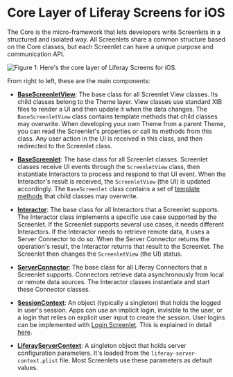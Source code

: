 # Core Layer of Liferay Screens for iOS

The Core is the micro-framework that lets developers write Screenlets in a
structured and isolated way. All Screenlets share a common structure based on
the Core classes, but each Screenlet can have a unique purpose and communication
API. 

![Figure 1: Here's the core layer of Liferay Screens for iOS.](../../../../images/screens-ios-architecture-02.png)

From right to left, these are the main components:

-   [**BaseScreenletView**](https://github.com/liferay/liferay-screens/blob/master/ios/Framework/Core/Base/BaseScreenletView.swift):
    The base class for all Screenlet View classes. Its child classes belong to 
    the Theme layer. View classes use standard XIB files to render a UI and then 
    update it when the data changes. The `BaseScreenletView` class contains 
    template methods that child classes may overwrite. When developing your own 
    Theme from a parent Theme, you can read the Screenlet's properties or call 
    its methods from this class. Any user action in the UI is received in this 
    class, and then redirected to the Screenlet class. 

-   [**BaseScreenlet**](https://github.com/liferay/liferay-screens/blob/master/ios/Framework/Core/Base/BaseScreenlet.swift):
    The base class for all Screenlet classes. Screenlet classes receive UI 
    events through the `ScreenletView` class, then instantiate Interactors to 
    process and respond to that UI event. When the Interactor's result is 
    received, the `ScreenletView` (the UI) is updated accordingly. The 
    `BaseScreenlet` class contains a set of 
    [template methods](http://www.oodesign.com/template-method-pattern.html) 
    that child classes may overwrite. 

-   [**Interactor**](https://github.com/liferay/liferay-screens/blob/master/ios/Framework/Core/Base/Interactor.swift):
    The base class for all Interactors that a Screenlet supports. The Interactor 
    class implements a specific use case supported by the Screenlet. If the 
    Screenlet supports several use cases, it needs different Interactors. If the 
    Interactor needs to retrieve remote data, it uses a Server Connector to do 
    so. When the Server Connector returns the operation's result, the Interactor 
    returns that result to the Screenlet. The Screenlet then changes the 
    `ScreenletView` (the UI) status. 

-   [**ServerConnector**](https://github.com/liferay/liferay-screens/blob/master/ios/Framework/Core/Base/BaseConnectors/ServerConnector.swift):
    The base class for all Liferay Connectors that a Screenlet supports. 
    Connectors retrieve data asynchronously from local or remote data sources. 
    The Interactor classes instantiate and start these Connector classes. 

-   [**SessionContext**](https://github.com/liferay/liferay-screens/blob/master/ios/Framework/Core/Context/SessionContext.swift):
    An object (typically a singleton) that holds the logged in user's session. 
    Apps can use an implicit login, invisible to the user, or a login that 
    relies on explicit user input to create the session. User logins can be 
    implemented with 
    [Login Screenlet](/develop/reference/-/knowledge_base/7-0/loginscreenlet-for-ios). 
    This is explained in detail [here](/develop/tutorials/-/knowledge_base/7-0/accessing-the-liferay-session-in-ios). 

-   [**LiferayServerContext**](https://github.com/liferay/liferay-screens/blob/master/ios/Framework/Core/Context/LiferayServerContext.swift):
    A singleton object that holds server configuration parameters. It's loaded 
    from the `liferay-server-context.plist` file. Most Screenlets use these 
    parameters as default values. 
